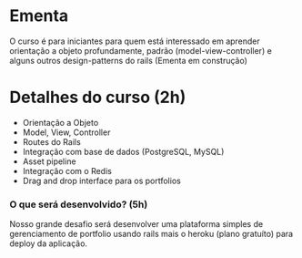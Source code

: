 # Ementa
O curso é para iniciantes para quem está interessado em aprender orientação a objeto profundamente, padrão (model-view-controller) e alguns outros design-patterns do rails (Ementa em construção)

# Detalhes do curso (2h)
- Orientação a Objeto
- Model, View, Controller
- Routes do Rails
- Integração com base de dados (PostgreSQL, MySQL)
- Asset pipeline
- Integração com o Redis
- Drag and drop interface para os portfolios

### O que será desenvolvido? (5h)
Nosso grande desafio será desenvolver uma plataforma simples de gerenciamento de portfolio usando rails mais o heroku (plano gratuíto) para deploy da aplicação.
